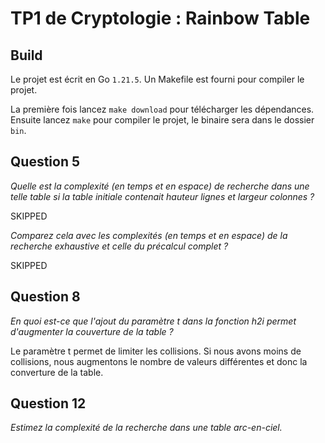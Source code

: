 # TP1 de Cryptologie : Rainbow Table

## Build

Le projet est écrit en Go `1.21.5`. Un Makefile est fourni pour compiler le projet.

La première fois lancez `make download` pour télécharger les dépendances.
Ensuite lancez `make` pour compiler le projet, le binaire sera dans le dossier `bin`.

## Question 5


*Quelle est la complexité (en temps et en espace) de recherche dans une telle table si la table initiale contenait hauteur lignes et largeur colonnes ?*

SKIPPED

*Comparez cela avec les complexités (en temps et en espace) de la recherche exhaustive et celle du précalcul complet ?*

SKIPPED

## Question 8

*En quoi est-ce que l'ajout du paramètre t dans la fonction h2i permet d'augmenter la couverture de la table ?*

Le paramètre t permet de limiter les collisions. Si nous avons moins de collisions, nous augmentons le nombre de valeurs différentes et donc la converture de la table.

## Question 12

*Estimez la complexité de la recherche dans une table arc-en-ciel.*